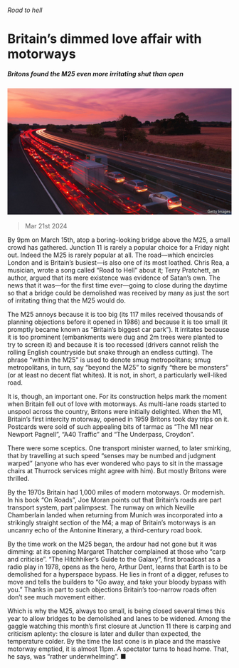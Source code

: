 ###### Road to hell

# Britain’s dimmed love affair with motorways 

##### Britons found the M25 even more irritating shut than open 

![image](images/20240323_BRP001.jpg) 

> Mar 21st 2024 

By 9pm on March 15th, atop a boring-looking bridge above the M25, a small crowd has gathered. Junction 11 is rarely a popular choice for a Friday night out. Indeed the M25 is rarely popular at all. The road—which encircles London and is Britain’s busiest—is also one of its most loathed. Chris Rea, a musician, wrote a song called “Road to Hell” about it; Terry Pratchett, an author, argued that its mere existence was evidence of Satan’s own. The news that it was—for the first time ever—going to close during the daytime so that a bridge could be demolished was received by many as just the sort of irritating thing that the M25 would do. 

The M25 annoys because it is too big (its 117 miles received thousands of planning objections before it opened in 1986) and because it is too small (it promptly became known as “Britain’s biggest car park”). It irritates because it is too prominent (embankments were dug and 2m trees were planted to try to screen it) and because it is too recessed (drivers cannot relish the rolling English countryside but snake through an endless cutting). The phrase “within the M25” is used to denote smug metropolitans; smug metropolitans, in turn, say “beyond the M25” to signify “there be monsters” (or at least no decent flat whites). It is not, in short, a particularly well-liked road.

It is, though, an important one. For its construction helps mark the moment when Britain fell out of love with motorways. As multi-lane roads started to unspool across the country, Britons were initially delighted. When the M1, Britain’s first intercity motorway, opened in 1959 Britons took day trips on it. Postcards were sold of such appealing bits of tarmac as “The M1 near Newport Pagnell”, “A40 Traffic” and “The Underpass, Croydon”.

There were some sceptics. One transport minister warned, to later smirking, that by travelling at such speed “senses may be numbed and judgment warped” (anyone who has ever wondered who pays to sit in the massage chairs at Thurrock services might agree with him). But mostly Britons were thrilled. 

By the 1970s Britain had 1,000 miles of modern motorways. Or modernish. In his book “On Roads”, Joe Moran points out that Britain’s roads are part transport system, part palimpsest. The runway on which Neville Chamberlain landed when returning from Munich was incorporated into a strikingly straight section of the M4; a map of Britain’s motorways is an uncanny echo of the Antonine Itinerary, a third-century road book.

By the time work on the M25 began, the ardour had not gone but it was dimming: at its opening Margaret Thatcher complained at those who “carp and criticise”. “The Hitchhiker’s Guide to the Galaxy”, first broadcast as a radio play in 1978, opens as the hero, Arthur Dent, learns that Earth is to be demolished for a hyperspace bypass. He lies in front of a digger, refuses to move and tells the builders to “Go away, and take your bloody bypass with you.” Thanks in part to such objections Britain’s too-narrow roads often don’t see much movement either. 

Which is why the M25, always too small, is being closed several times this year to allow bridges to be demolished and lanes to be widened. Among the gaggle watching this month’s first closure at Junction 11 there is carping and criticism aplenty: the closure is later and duller than expected, the temperature colder. By the time the last cone is in place and the massive motorway emptied, it is almost 11pm. A spectator turns to head home. That, he says, was “rather underwhelming”. ■



